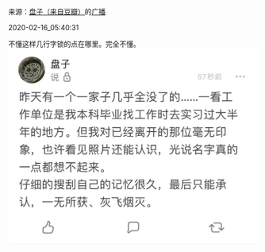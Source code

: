 来源：[盘子（来自豆瓣）](https://www.douban.com/people/zhaoxun69/)的[广播](https://www.douban.com/people/zhaoxun69/status/2814140426/)


2020-02-16_05:40:31


不懂这样几行字锁的点在哪里。完全不懂。
![](./pic/2020-02-16_05:40:31-盘子的广播1.jpg)  

